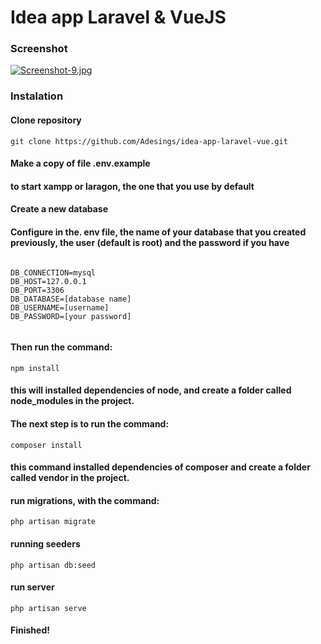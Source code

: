 # Idea app Laravel & VueJS

### Screenshot

[![Screenshot-9.jpg](https://i.postimg.cc/C1vVrn1N/Screenshot-9.jpg)](https://postimg.cc/5YFG608Y)

### Instalation 

#### Clone repository 

`git clone https://github.com/Adesings/idea-app-laravel-vue.git`
			
#### Make a copy of file .env.example 

#### to start xampp or laragon, the one that you use by default

#### Create a new database

#### Configure in the. env file, the name of your database that you created previously, the user (default is root) and the password if you have

```
		
DB_CONNECTION=mysql
DB_HOST=127.0.0.1
DB_PORT=3306
DB_DATABASE=[database name]
DB_USERNAME=[username]
DB_PASSWORD=[your password]
		
```

#### Then run the command: 

`npm install` 

#### this will installed dependencies of node, and create a folder called node_modules in the project.

#### The next step is to run the command: 

`composer install`

#### this command installed dependencies of composer and create a folder called vendor in the project.

#### run migrations, with the command:

`php artisan migrate`

#### running seeders 

`php artisan db:seed`

#### run server

`php artisan serve`

#### Finished!
